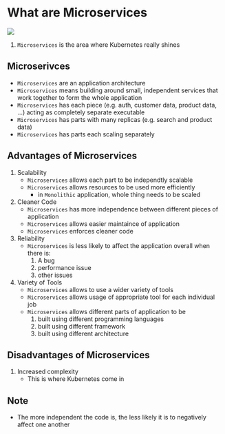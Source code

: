 # What are Microservices

<img src="https://user-images.githubusercontent.com/6856382/221466513-8a60207a-0ae6-4d70-855b-4dfb7211f79a.png">

1. `Microservices` is the area where Kubernetes really shines

## Microserivces

- `Microservices` are an application architecture
- `Microservices` means building around small, independent services that work together to form the whole application
- `Microservices` has each piece (e.g. auth, customer data, product data, ...) acting as completely separate executable
- `Microservices` has parts with many replicas (e.g. search and product data)
- `Microservices` has parts each scaling separately


## Advantages of Microservices

1. Scalability
    - `Microservices` allows each part to be independtly scalable
    - `Microservices` allows resources to be used more efficiently
        - in `Monolithic` application, whole thing needs to be scaled
2. Cleaner Code
    - `Microservices` has more independence between different pieces of application
    - `Microservices` allows easier maintaince of application 
    - `Microservices` enforces cleaner code
3. Reliability
    - `Microservices` is less likely to affect the application overall when there is:
        1. A bug
        2. performance issue
        3. other issues
4. Variety of Tools
    - `Microservices` allows to use a wider variety of tools
    - `Microservices` allows usage of appropriate tool for each individual job
    - `Microservices` allows different parts of application to be
        1. built using different programming languages
        2. built using different framework
        3. built using different architecture


## Disadvantages of Microservices
1. Increased complexity
    - This is where Kubernetes come in

## Note
- The more independent the code is, the less likely it is to negatively affect one another
#
